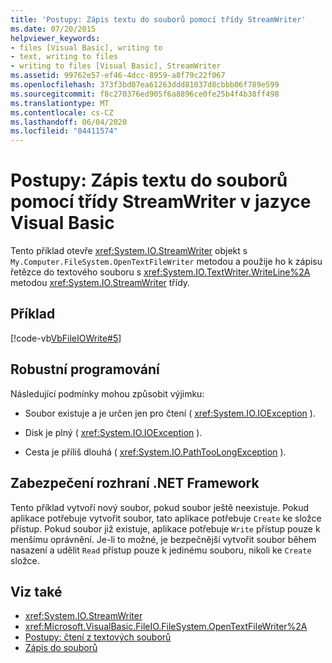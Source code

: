```yaml
---
title: 'Postupy: Zápis textu do souborů pomocí třídy StreamWriter'
ms.date: 07/20/2015
helpviewer_keywords:
- files [Visual Basic], writing to
- text, writing to files
- writing to files [Visual Basic], StreamWriter
ms.assetid: 99762e57-ef46-4dcc-8959-a8f79c22f067
ms.openlocfilehash: 373f3bd07ea61263ddd81037d8cbbb06f789e599
ms.sourcegitcommit: f8c270376ed905f6a8896ce0fe25b4f4b38ff498
ms.translationtype: MT
ms.contentlocale: cs-CZ
ms.lasthandoff: 06/04/2020
ms.locfileid: "84411574"
---
```

# <a name="how-to-write-text-to-files-with-a-streamwriter-in-visual-basic"></a>Postupy: Zápis textu do souborů pomocí třídy StreamWriter v jazyce Visual Basic

Tento příklad otevře <xref:System.IO.StreamWriter> objekt s `My.Computer.FileSystem.OpenTextFileWriter` metodou a použije ho k zápisu řetězce do textového souboru s <xref:System.IO.TextWriter.WriteLine%2A> metodou <xref:System.IO.StreamWriter> třídy.  
  
## <a name="example"></a>Příklad  

 [!code-vb[VbFileIOWrite#5](~/samples/snippets/visualbasic/VS_Snippets_VBCSharp/VbFileIOWrite/VB/Class1.vb#5)]  
  
## <a name="robust-programming"></a>Robustní programování  

 Následující podmínky mohou způsobit výjimku:  
  
- Soubor existuje a je určen jen pro čtení ( <xref:System.IO.IOException> ).  
  
- Disk je plný ( <xref:System.IO.IOException> ).  
  
- Cesta je příliš dlouhá ( <xref:System.IO.PathTooLongException> ).  
  
## <a name="net-framework-security"></a>Zabezpečení rozhraní .NET Framework  

 Tento příklad vytvoří nový soubor, pokud soubor ještě neexistuje. Pokud aplikace potřebuje vytvořit soubor, tato aplikace potřebuje `Create` ke složce přístup. Pokud soubor již existuje, aplikace potřebuje `Write` přístup pouze k menšímu oprávnění. Je-li to možné, je bezpečnější vytvořit soubor během nasazení a udělit `Read` přístup pouze k jedinému souboru, nikoli ke `Create` složce.  
  
## <a name="see-also"></a>Viz také

- <xref:System.IO.StreamWriter>
- <xref:Microsoft.VisualBasic.FileIO.FileSystem.OpenTextFileWriter%2A>
- [Postupy: čtení z textových souborů](how-to-read-from-text-files.md)
- [Zápis do souborů](writing-to-files.md)
